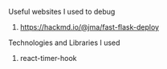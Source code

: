 Useful websites I used to debug

1. https://hackmd.io/@jma/fast-flask-deploy


Technologies and Libraries I used

1. react-timer-hook